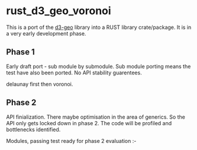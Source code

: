 # rust_d3_geo_voronoi

This is a port of the [d3-geo](https://github.com/d3/d3-geo_voronoi) library into a RUST library crate/package. It is in a very early development phase.

## Phase 1

Early draft port - sub module by submodule. Sub module porting means the test have also been ported.
No API stability guarentees.

delaunay first then  voronoi.

## Phase 2

API finialization. There maybe optimisation in the area of generics. So the API only gets locked down in phase 2.
 The code will be profiled and bottlenecks identified.

Modules, passing test ready for phase 2 evaluation :-

